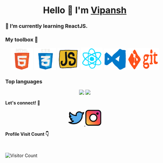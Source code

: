 <h1 align="center">
    Hello 👋 I'm <a href="https://github.com/vipansh">Vipansh</a>
</h1>

### 🌱 I’m currently learning ReactJS.

### My toolbox 🔧

<div align="center">
    <img src="assets/html5.gif" width="70px"/>
    <img src="assets/css3.gif" width="70px"/>
    <img src="assets/js.gif" width="70px"/>
    <img src="assets/react.gif" width="70px"/>
    <img src="assets/vscode.webp" width="70px"/>
    <img src="assets/git.gif" width="100px" height="70px"/>
</div>

### Top languages

<div align="center">
<img src="https://github-readme-stats.vercel.app/api/top-langs/?username=vipansh&layout=compact&theme=chartreuse-dark&hide=Jupyter%20Notebook" width="40%"/>
<img src="https://github-readme-stats.vercel.app/api?username=vipansh&show_icons=true&theme=radical" width="40%"/>
</div>

**Let's connect! 🤝**
<div align="center">
    <a href="https://twitter.com/VipanshThakur">
        <img alt="vipansh | Twitter"
            src="assets/twitter.svg"
            width="50px" />
    </a>
    <a href="https://www.instagram.com/vipansh_thakur">
        <img alt="vipansh | Instagram"
            src="assets/instagram.svg"
            width="50px" />
    </a> 
   
   
</div>

**Profile Visit Count 👇**

<br>

![Visitor Count](https://profile-counter.glitch.me/{vipansh}/count.svg)

